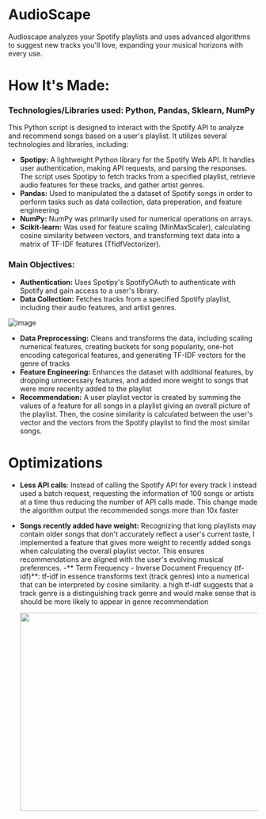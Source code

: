# AudioScape
Audioscape analyzes your Spotify playlists and uses advanced algorithms to suggest new tracks you'll love, expanding your musical horizons with every use.

# How It's Made:

### **Technologies/Libraries used:** Python, Pandas, Sklearn, NumPy

This Python script is designed to interact with the Spotify API to analyze and recommend songs based on a user's playlist. It utilizes several technologies and libraries, including:

- **Spotipy:** A lightweight Python library for the Spotify Web API. It handles user authentication, making API requests, and parsing the responses. The script uses Spotipy to fetch tracks from a specified playlist, retrieve audio features for these tracks, and gather artist genres.
- **Pandas:** Used to manipulated the a dataset of Spotify songs in order to perform tasks such as data collection, data preperation, and feature engineering
- **NumPy:** NumPy was primarily used for numerical operations on arrays.
- **Scikit-learn:** Was used for feature scaling (MinMaxScaler), calculating cosine similarity between vectors, and transforming text data into a matrix of TF-IDF features (TfidfVectorizer).

### **Main Objectives:**

- **Authentication:** Uses Spotipy's SpotifyOAuth to authenticate with Spotify and gain access to a user's library.
- **Data Collection:** Fetches tracks from a specified Spotify playlist, including their audio features, and artist genres.
  
![image](https://github.com/Jason10293/Audioscape/assets/66051354/f3eafa32-9971-4bdf-af72-b18e84d739c0)

- **Data Preprocessing:** Cleans and transforms the data, including scaling numerical features, creating buckets for song popularity, one-hot encoding categorical features, and generating TF-IDF vectors for the genre of tracks
- **Feature Engineering:** Enhances the dataset with additional features, by dropping unnecessary features, and added more weight to songs that were more recenlty added to the playlist
- **Recommendation:** A user playlist vector is created by summing the values of a feature for all songs in a playlist giving an overall picture of the playlist. Then, the cosine similarity is calculated between the user's vector and the vectors from the Spotify playlist to find the most similar songs.

# Optimizations
- **Less API calls**: Instead of calling the Spotify API for every track I instead used a batch request, requesting the information of 100 songs or artists at a time thus reducing the number of API calls made. This change made the algorithm output the recommended songs more than 10x faster
- **Songs recently added have weight:** Recognizing that long playlists may contain older songs that don't accurately reflect a user's current taste, I implemented a feature that gives more weight to recently added songs when calculating the overall playlist vector. This ensures recommendations are aligned with the user's evolving musical preferences.
-** Term Frequency - Inverse Document Frequency (tf-idf)**: tf-idf in essence transforms text (track genres) into a numerical that can be interpreted by cosine similarity. a high tf-idf suggests that a track genre is a distinguishing track genre and would make sense that is should be more likely to appear in genre recommendation

  <img src="https://github.com/Jason10293/Audioscape/assets/66051354/912a9327-affd-4477-b9af-f3185d7d1365" width="600" height="400"/>


